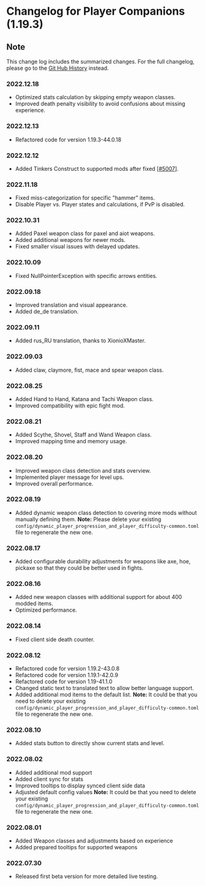 # Changelog for Player Companions (1.19.3)

## Note

This change log includes the summarized changes.
For the full changelog, please go to the [Git Hub History][history] instead.

### 2022.12.18

- Optimized stats calculation by skipping empty weapon classes.
- Improved death penalty visibility to avoid confusions about missing experience.

### 2022.12.13

- Refactored code for version 1.19.3-44.0.18

### 2022.12.12

- Added Tinkers Construct to supported mods after fixed [[#5007](https://github.com/SlimeKnights/TinkersConstruct/issues/5007)].

### 2022.11.18

- Fixed miss-categorization for specific "hammer" items.
- Disable Player vs. Player states and calculations, if PvP is disabled.

### 2022.10.31

- Added Paxel weapon class for paxel and aiot weapons.
- Added additional weapons for newer mods.
- Fixed smaller visual issues with delayed updates.

### 2022.10.09

- Fixed NullPointerException with specific arrows entities.

### 2022.09.18

- Improved translation and visual appearance.
- Added de_de translation.

### 2022.09.11

- Added rus_RU translation, thanks to XionioXMaster.

### 2022.09.03

- Added claw, claymore, fist, mace and spear weapon class.

### 2022.08.25

- Added Hand to Hand, Katana and Tachi Weapon class.
- Improved compatibility with epic fight mod.

### 2022.08.21

- Added Scythe, Shovel, Staff and Wand Weapon class.
- Improved mapping time and memory usage.

### 2022.08.20

- Improved weapon class detection and stats overview.
- Implemented player message for level ups.
- Improved overall performance.

### 2022.08.19

- Added dynamic weapon class detection to covering more mods without manually defining them.
  **Note:** Please delete your existing `config/dynamic_player_progression_and_player_difficulty-common.toml` file to regenerate the new one.

### 2022.08.17

- Added configurable durability adjustments for weapons like axe, hoe, pickaxe so that they could be better used in fights.

### 2022.08.16

- Added new weapon classes with additional support for about 400 modded items.
- Optimized performance.

### 2022.08.14

- Fixed client side death counter.

### 2022.08.12

- Refactored code for version 1.19.2-43.0.8
- Refactored code for version 1.19.1-42.0.9
- Refactored code for version 1.19-41.1.0
- Changed static text to translated text to allow better language support.
- Added additional mod items to the default list.
  **Note:** It could be that you need to delete your existing `config/dynamic_player_progression_and_player_difficulty-common.toml` file to regenerate the new one.

### 2022.08.10

- Added stats button to directly show current stats and level.

### 2022.08.02

- Added additional mod support
- Added client sync for stats
- Improved tooltips to display synced client side data
- Adjusted default config values
  **Note:** It could be that you need to delete your existing `config/dynamic_player_progression_and_player_difficulty-common.toml` file to regenerate the new one.

### 2022.08.01

- Added Weapon classes and adjustments based on experience
- Added prepared tooltips for supported weapons

### 2022.07.30

- Released first beta version for more detailed live testing.

[history]: https://github.com/MarkusBordihn/BO-s-Dynamic-Player-Progression-and-Difficulty/commits/
